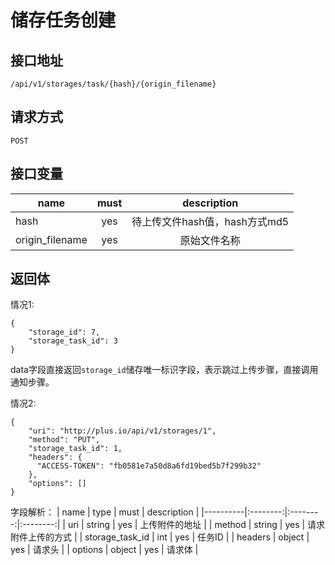 # 储存任务创建

## 接口地址
```
/api/v1/storages/task/{hash}/{origin_filename}
```

## 请求方式
```
POST
```

## 接口变量
| name     | must     | description |
|----------|:--------:|:--------:|
| hash     | yes      | 待上传文件hash值，hash方式md5 |
| origin_filename | yes | 原始文件名称 |

## 返回体
情况1:
```json5
{
    "storage_id": 7,
    "storage_task_id": 3
}
```
data字段直接返回`storage_id`储存唯一标识字段，表示跳过上传步骤，直接调用通知步骤。

情况2:
```
{
    "uri": "http://plus.io/api/v1/storages/1",
    "method": "PUT",
    "storage_task_id": 1,
    "headers": {
      "ACCESS-TOKEN": "fb0581e7a50d8a6fd19bed5b7f299b32"
    },
    "options": []
}
```

字段解析：
| name     | type     | must     | description |
|----------|:--------:|:--------:|:--------:|
| uri      | string   | yes      | 上传附件的地址 |
| method   | string   | yes      | 请求附件上传的方式 |
| storage_task_id | int | yes    | 任务ID |
| headers  | object   | yes      | 请求头 |
| options  | object   | yes      | 请求体 |
